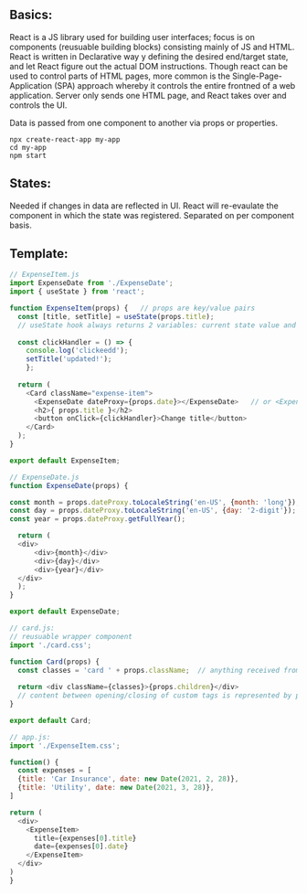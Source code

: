 ## Basics:
React is a JS library used for building user interfaces; focus is on components (reusuable building blocks) consisting mainly of JS and HTML. React is written in Declarative way y defining the desired end/target state, and let React figure out the actual DOM instructions. Though react can be used to control parts of HTML pages, more common is the Single-Page-Application (SPA) approach whereby it controls the entire frontned of a web application. Server only sends one HTML page, and React takes over and controls the UI.

Data is passed from one component to another via props or properties. 

```
npx create-react-app my-app
cd my-app
npm start
```

## States:
Needed if changes in data are reflected in UI. React will re-evaulate the component in which the state was registered. Separated on per component basis.

## Template:

```javascript
// ExpenseItem.js
import ExpenseDate from './ExpenseDate';
import { useState } from 'react'; 

function ExpenseItem(props) {   // props are key/value pairs
  const [title, setTitle] = useState(props.title); 
  // useState hook always returns 2 variables: current state value and function for updating it
      
  const clickHandler = () => {
    console.log('clickeedd');
    setTitle('updated!');
    };
  
  return (
    <Card className="expense-item">
      <ExpenseDate dateProxy={props.date}></ExpenseDate>   // or <ExpenseDate /> if there is no content
      <h2>{ props.title }</h2>
      <button onClick={clickHandler}>Change title</button>
    </Card>
  );
}

export default ExpenseItem;
```

```javascript
// ExpenseDate.js
function ExpenseDate(props) {  

const month = props.dateProxy.toLocaleString('en-US', {month: 'long'});
const day = props.dateProxy.toLocaleString('en-US', {day: '2-digit'});
const year = props.dateProxy.getFullYear();

  return (
  <div>
      <div>{month}</div>
      <div>{day}</div>
      <div>{year}</div>
  </div>
  );
}

export default ExpenseDate;
```

```javascript
// card.js:
// reusuable wrapper component
import './card.css';

function Card(props) {
  const classes = 'card ' + props.className;  // anything received from outside as className is added
  
  return <div className={classes}>{props.children}</div>
  // content between opening/closing of custom tags is represented by props.children
}

export default Card;
```

```javascript
// app.js:
import './ExpenseItem.css';

function() {
  const expenses = [
  {title: 'Car Insurance', date: new Date(2021, 2, 28)},
  {title: 'Utility', date: new Date(2021, 3, 28)},
]

return (
  <div>
    <ExpenseItem>
      title={expenses[0].title}
      date={expenses[0].date}
    </ExpenseItem>
  </div>
)
}
```
